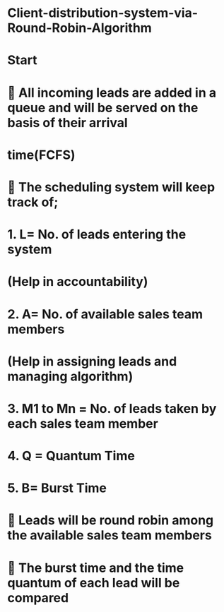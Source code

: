# Client-distribution-system-via-Round-Robin-Algorithm
# Start
#  All incoming leads are added in a queue and will be served on the basis of their arrival
# time(FCFS)
#  The scheduling system will keep track of;
# 1. L= No. of leads entering the system
# (Help in accountability)
# 2. A= No. of available sales team members
# (Help in assigning leads and managing algorithm)
# 3. M1 to Mn = No. of leads taken by each sales team member
# 4. Q = Quantum Time
# 5. B= Burst Time
#  Leads will be round robin among the available sales team members
#  The burst time and the time quantum of each lead will be compared
